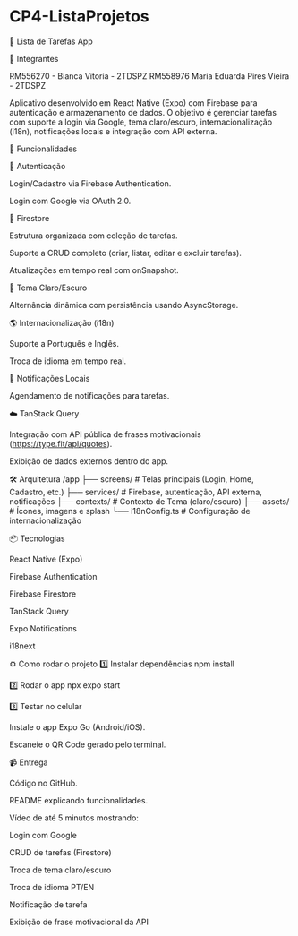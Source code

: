 # CP4-ListaProjetos

📱 Lista de Tarefas App

👥 Integrantes 

RM556270 - Bianca Vitoria - 2TDSPZ
RM558976 Maria Eduarda Pires Vieira - 2TDSPZ

Aplicativo desenvolvido em React Native (Expo) com Firebase para autenticação e armazenamento de dados.
O objetivo é gerenciar tarefas com suporte a login via Google, tema claro/escuro, internacionalização (i18n), notificações locais e integração com API externa.

🚀 Funcionalidades

🔑 Autenticação

Login/Cadastro via Firebase Authentication.

Login com Google via OAuth 2.0.

📂 Firestore

Estrutura organizada com coleção de tarefas.

Suporte a CRUD completo (criar, listar, editar e excluir tarefas).

Atualizações em tempo real com onSnapshot.

🎨 Tema Claro/Escuro

Alternância dinâmica com persistência usando AsyncStorage.

🌎 Internacionalização (i18n)

Suporte a Português e Inglês.

Troca de idioma em tempo real.

🔔 Notificações Locais

Agendamento de notificações para tarefas.

☁️ TanStack Query

Integração com API pública de frases motivacionais (https://type.fit/api/quotes).

Exibição de dados externos dentro do app.

🛠️ Arquitetura
/app
 ├── screens/        # Telas principais (Login, Home, Cadastro, etc.)
 ├── services/       # Firebase, autenticação, API externa, notificações
 ├── contexts/       # Contexto de Tema (claro/escuro)
 ├── assets/         # Ícones, imagens e splash
 └── i18nConfig.ts   # Configuração de internacionalização

📦 Tecnologias

React Native
 (Expo)

Firebase Authentication

Firebase Firestore

TanStack Query

Expo Notifications

i18next

⚙️ Como rodar o projeto
1️⃣ Instalar dependências
npm install

2️⃣ Rodar o app
npx expo start

3️⃣ Testar no celular

Instale o app Expo Go (Android/iOS).

Escaneie o QR Code gerado pelo terminal.

📹 Entrega

Código no GitHub.

README explicando funcionalidades.

Vídeo de até 5 minutos mostrando:

Login com Google

CRUD de tarefas (Firestore)

Troca de tema claro/escuro

Troca de idioma PT/EN

Notificação de tarefa

Exibição de frase motivacional da API
